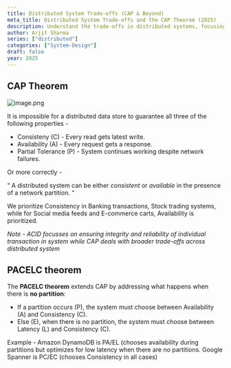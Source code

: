```yaml
---
title: Distributed System Trade-offs (CAP & Beyond)
meta_title: Distributed System Trade-offs and the CAP Theorem (2025)
description: Understand the trade-offs in distributed systems, focusing on the CAP theorem and its implications for system design. Learn how to make informed decisions in 2025.
author: Arjit Sharma
series: ["distributed"]
categories: ["System-Design"]
draft: false
year: 2025
---
```


## CAP Theorem

![image.png](https://res.cloudinary.com/dwa6rcttw/image/upload/v1742841485/image_iveq67.png)

It is impossible for a distributed data store to guarantee all three of the following properties - 

- Consisteny (C) - Every read gets latest write.
- Availability (A) - Every request gets a response.
- Partial Tolerance (P) - System continues working despite network failures.

Or more correctly -

“ A distributed system can be either *consistent* or *available* in the presence of a network partition. “

We prioritize Consistency in Banking transactions, Stock trading systems, while for Social media feeds and E-commerce carts, Availability is prioritized.

*Note - ACID focusses on ensuring integrity and reliability of individual transaction in system while CAP deals with broader trade-offs across distributed system*

## PACELC theorem

The **PACELC theorem** extends CAP by addressing what happens when there is **no partition**:

- If a partition occurs (P), the system must choose between Availability (A) and Consistency (C).
- Else (E), when there is no partition, the system must choose between Latency (L) and Consistency (C).

Example - Amazon DynamoDB is PA/EL (chooses availability during partitions but optimizes for low latency when there are no partitions. Google Spanner is PC/EC (chooses Consistency in all cases)